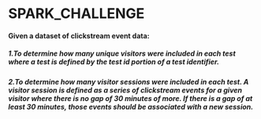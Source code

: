 # SPARK_CHALLENGE
#### Given a dataset of clickstream event data:
##### 1.To determine how many unique visitors were included in each test where a test is defined by the test id portion of a test identifier.
##### 2.To determine how many visitor sessions were included in each test. A visitor session is defined as a series of clickstream events for a given visitor where there is no gap of 30 minutes of more. If there is a gap of at least 30 minutes, those events should be associated with a new session.
